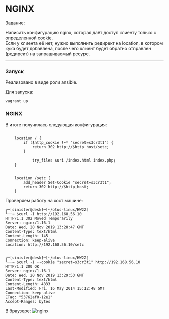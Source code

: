 # NGINX

Задание:  

Написать конфигурацию nginx, которая даёт доступ клиенту только с определенной cookie.  
Если у клиента её нет, нужно выполнить редирект на location, в котором кука будет добавлена, после чего клиент будет обратно отправлен (редирект) на запрашиваемый ресурс.

---

### Запуск

Реализовано в виде роли ansible.   

Для запуска: 

```console
vagrant up
```

### NGINX

В итоге получилась следующая конфигурация: 

```

    location / {
        if ($http_cookie !~* "secret=s3cr3t1") {
            return 302 http://$http_host/setc;
        }

            try_files $uri /index.html index.php;
    }
        

    location /setc {
        add_header Set-Cookie "secret=s3cr3t1";
        return 302 http://$http_host;
    }

```

Проверяем работу на хост машине:  


```console
┌─[sinister@desk]─[~/otus-linux/HW22]
└──╼ $curl -I http://192.168.56.10
HTTP/1.1 302 Moved Temporarily
Server: nginx/1.16.1
Date: Wed, 20 Nov 2019 13:28:47 GMT
Content-Type: text/html
Content-Length: 145
Connection: keep-alive
Location: http://192.168.56.10/setc


┌─[sinister@desk]─[~/otus-linux/HW22]
└──╼ $curl -I --cookie "secret=s3cr3t1" http://192.168.56.10
HTTP/1.1 200 OK
Server: nginx/1.16.1
Date: Wed, 20 Nov 2019 13:29:53 GMT
Content-Type: text/html
Content-Length: 4833
Last-Modified: Fri, 16 May 2014 15:12:48 GMT
Connection: keep-alive
ETag: "53762af0-12e1"
Accept-Ranges: bytes

```

В браузере: 
![nginx](https://github.com/sinist3rr/otus-linux/blob/master/HW22/images/nginx1.png)

